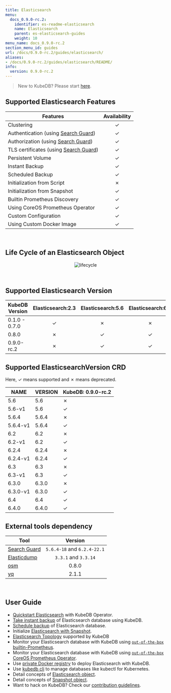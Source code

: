 ```yaml
---
title: Elasticsearch
menu:
  docs_0.9.0-rc.2:
    identifier: es-readme-elasticsearch
    name: Elasticsearch
    parent: es-elasticsearch-guides
    weight: 10
menu_name: docs_0.9.0-rc.2
section_menu_id: guides
url: /docs/0.9.0-rc.2/guides/elasticsearch/
aliases:
- /docs/0.9.0-rc.2/guides/elasticsearch/README/
info:
  version: 0.9.0-rc.2
---
```


> New to KubeDB? Please start [here](/docs/0.9.0-rc.2/concepts/README).

## Supported Elasticsearch Features

|                                       Features                                        | Availability |
| ------------------------------------------------------------------------------------- | :----------: |
| Clustering                                                                            |   &#10003;   |
| Authentication (using [Search Guard](https://github.com/floragunncom/search-guard))   |   &#10003;   |
| Authorization (using [Search Guard](https://github.com/floragunncom/search-guard))    |   &#10003;   |
| TLS certificates (using [Search Guard](https://github.com/floragunncom/search-guard)) |   &#10003;   |
| Persistent Volume                                                                     |   &#10003;   |
| Instant Backup                                                                        |   &#10003;   |
| Scheduled Backup                                                                      |   &#10003;   |
| Initialization from Script                                                            |   &#10007;   |
| Initialization from Snapshot                                                          |   &#10003;   |
| Builtin Prometheus Discovery                                                          |   &#10003;   |
| Using CoreOS Prometheus Operator                                                      |   &#10003;   |
| Custom Configuration                                                                  |   &#10003;   |
| Using Custom Docker Image                                                             |   &#10003;   |

<br/>

## Life Cycle of an Elasticsearch Object

<p align="center">
  <img alt="lifecycle"  src="/docs/0.9.0-rc.2/images/elasticsearch/lifecycle.png">
</p>

<br/>

## Supported Elasticsearch Version

| KubeDB Version | Elasticsearch:2.3 | Elasticsearch:5.6 | Elasticsearch:6.2 | Elasticsearch:6.3 | Elasticsearch:6.4 |
| -------------- | :---------------: | :---------------: | :---------------: | :---------------: | :---------------: |
| 0.1.0 - 0.7.0  |     &#10003;      |     &#10007;      |     &#10007;      |     &#10007;      |     &#10007;      |
| 0.8.0          |     &#10007;      |     &#10003;      |     &#10003;      |     &#10007;      |     &#10007;      |
| 0.9.0-rc.2     |     &#10007;      |     &#10003;      |     &#10003;      |     &#10003;      |     &#10003;      |

## Supported ElasticsearchVersion CRD

Here, &#10003; means supported and &#10007; means deprecated.

| NAME     | VERSION | KubeDB: 0.9.0-rc.2 |
|----------|---------|--------------------|
| 5.6      | 5.6     | &#10007;           |
| 5.6-v1   | 5.6     | &#10003;           |
| 5.6.4    | 5.6.4   | &#10007;           |
| 5.6.4-v1 | 5.6.4   | &#10003;           |
| 6.2      | 6.2     | &#10007;           |
| 6.2-v1   | 6.2     | &#10003;           |
| 6.2.4    | 6.2.4   | &#10007;           |
| 6.2.4-v1 | 6.2.4   | &#10003;           |
| 6.3      | 6.3     | &#10007;           |
| 6.3-v1   | 6.3     | &#10003;           |
| 6.3.0    | 6.3.0   | &#10007;           |
| 6.3.0-v1 | 6.3.0   | &#10003;           |
| 6.4      | 6.4     | &#10003;           |
| 6.4.0    | 6.4.0   | &#10003;           |


## External tools dependency

|                               Tool                               |           Version           |
| ---------------------------------------------------------------- | :-------------------------: |
| [Search Guard](https://github.com/floragunncom/search-guard)     | `5.6.4-18` and `6.2.4-22.1` |
| [Elasticdump](https://github.com/taskrabbit/elasticsearch-dump/) |    `3.3.1` and `3.3.14`     |
| [osm](https://github.com/appscode/osm)                           |            0.8.0            |
| [yq](https://github.com/mikefarah/yq)                            |            2.1.1            |

<br/>

## User Guide

- [Quickstart Elasticsearch](/docs/0.9.0-rc.2/guides/elasticsearch/quickstart/quickstart) with KubeDB Operator.
- [Take instant backup](/docs/0.9.0-rc.2/guides/elasticsearch/snapshot/instant_backup) of Elasticsearch database using KubeDB.
- [Schedule backup](/docs/0.9.0-rc.2/guides/elasticsearch/snapshot/scheduled_backup)  of Elasticsearch database.
- Initialize [Elasticsearch with Snapshot](/docs/0.9.0-rc.2/guides/elasticsearch/initialization/snapshot_source).
- [Elasticsearch Topology](/docs/0.9.0-rc.2/guides/elasticsearch/clustering/topology) supported by KubeDB
- Monitor your Elasticsearch database with KubeDB using [`out-of-the-box` builtin-Prometheus](/docs/0.9.0-rc.2/guides/elasticsearch/monitoring/using-builtin-prometheus).
- Monitor your Elasticsearch database with KubeDB using [`out-of-the-box` CoreOS Prometheus Operator](/docs/0.9.0-rc.2/guides/elasticsearch/monitoring/using-coreos-prometheus-operator).
- Use [private Docker registry](/docs/0.9.0-rc.2/guides/elasticsearch/private-registry/using-private-registry) to deploy Elasticsearch with KubeDB.
- Use [kubedb cli](/docs/0.9.0-rc.2/guides/elasticsearch/cli/cli) to manage databases like kubectl for Kubernetes.
- Detail concepts of [Elasticsearch object](/docs/0.9.0-rc.2/concepts/databases/elasticsearch).
- Detail concepts of [Snapshot object](/docs/0.9.0-rc.2/concepts/snapshot).
- Want to hack on KubeDB? Check our [contribution guidelines](/docs/0.9.0-rc.2/CONTRIBUTING).

